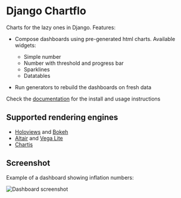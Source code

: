 # Django Chartflo

Charts for the lazy ones in Django. Features:

- Compose dashboards using pre-generated html charts. Available widgets:
   - Simple number 
   - Number with threshold and progress bar
   - Sparklines
   - Datatables
   
- Run generators to rebuild the dashboards on fresh data 

Check the [documentation](http://django-chartflo.readthedocs.io/en/latest/index.html) for the install and usage
instructions

## Supported rendering engines

- [Holoviews](http://holoviews.org/) and [Bokeh](http://bokeh.pydata.org/)
- [Altair](http://altair-viz.github.io/) and [Vega Lite](https://vega.github.io/vega-lite)
- [Chartjs](http://www.chartjs.org/)

## Screenshot

Example of a dashboard showing inflation numbers:

![Dashboard screenshot](https://raw.github.com/synw/django-chartflo/master/docs/img/inflation_dashboard.png)

